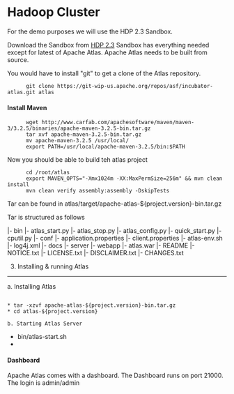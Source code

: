 # Hadoop Cluster

For the demo purposes we will use the HDP 2.3 Sandbox.

Download the Sandbox from [HDP 2.3](http://hortonworks.com/hdp/downloads/)
Sandbox has everything needed except for latest of Apache Atlas.
Apache Atlas needs to be built from source.

You would have to install "git" to get a clone of the Atlas repository.

          git clone https://git-wip-us.apache.org/repos/asf/incubator-atlas.git atlas
          
  
#### Install Maven

          wget http://www.carfab.com/apachesoftware/maven/maven-3/3.2.5/binaries/apache-maven-3.2.5-bin.tar.gz
          tar xvf apache-maven-3.2.5-bin.tar.gz
          mv apache-maven-3.2.5 /usr/local/
          export PATH=/usr/local/apache-maven-3.2.5/bin:$PATH

Now you should be able to build teh atlas project

          cd /root/atlas
          export MAVEN_OPTS="-Xmx1024m -XX:MaxPermSize=256m" && mvn clean install
          mvn clean verify assembly:assembly -DskipTests


Tar can be found in atlas/target/apache-atlas-${project.version}-bin.tar.gz

Tar is structured as follows

|- bin
   |- atlas_start.py
   |- atlas_stop.py
   |- atlas_config.py
   |- quick_start.py
   |- cputil.py
|- conf
   |- application.properties
   |- client.properties
   |- atlas-env.sh
   |- log4j.xml
|- docs
|- server
   |- webapp
      |- atlas.war
|- README
|- NOTICE.txt
|- LICENSE.txt
|- DISCLAIMER.txt
|- CHANGES.txt


3. Installing & running Atlas
--------------------------------

a. Installing Atlas
~~~~~~~~~~~~~~~~~~~~~~

* tar -xzvf apache-atlas-${project.version}-bin.tar.gz
* cd atlas-${project.version}

b. Starting Atlas Server
~~~~~~~~~~~~~~~~~~~~~~~~~

* bin/atlas-start.sh
* 

#### Dashboard

Apache Atlas comes with a dashboard. The Dashboard runs on port 21000. The login is admin/admin








          

          
          
          
          


  
  
  
